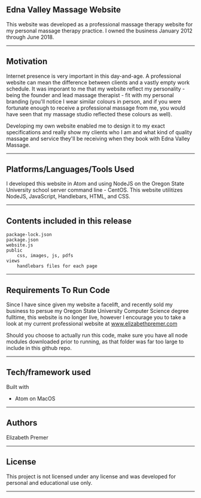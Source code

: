 Edna Valley Massage Website
-------------------------------------------------------------------
This website was developed as a professional massage therapy website for my personal massage therapy practice. I owned the business January 2012 through June 2018.

-------------------------------------------------------------------

Motivation
-------------------------------------------------------------------
Internet presence is very important in this day-and-age. A professional website can mean the difference between clients and a vastly empty work schedule. It was imporant to me that my website reflect my personality - being the founder and lead massage therapist - fit with my personal branding (you'll notice I wear similar colours in person, and if you were fortunate enough to receive a professional massage from me, you would have seen that my massage studio reflected these colours as well).

Developing my own website enabled me to design it to my exact specifications and really show my clients who I am and what kind of quality massage and service they'll be receiving when they book with Edna Valley Massage.

-------------------------------------------------------------------

Platforms/Languages/Tools Used
-------------------------------------------------------------------
I developed this website in Atom and using NodeJS on the Oregon State University school server command line - CentOS. This website utilitizes NodeJS, JavaScript, Handlebars, HTML, and CSS.

-------------------------------------------------------------------


Contents included in this release
-------------------------------------------------------------------
	package-lock.json
	package.json
	website.js
	public
		css, images, js, pdfs
	views
		handlebars files for each page
    
-------------------------------------------------------------------
		
Requirements To Run Code
-------------------------------------------------------------------
Since I have since given my website a facelift, and recently sold my business to persue my Oregon State University Computer Science degree fulltime, this website is no longer live, however I encourage you to take a look at my current professional website at www.elizabethpremer.com

Should you choose to actually run this code, make sure you have all node modules downloaded prior to running, as that folder was far too large to include in this github repo.

-------------------------------------------------------------------

Tech/framework used
-------------------------------------------------------------------
Built with
  - Atom on MacOS

-------------------------------------------------------------------

Authors
-------------------------------------------------------------------
Elizabeth Premer

-------------------------------------------------------------------

License
-------------------------------------------------------------------
This project is not licensed under any license and was developed for personal and educational use only.

-------------------------------------------------------------------
